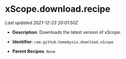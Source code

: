 # xScope.download.recipe

_Last updated 2021-12-23 20:01:50Z_

- **Description**: Downloads the latest version of xScope.

- **Identifier**: `com.github.homebysix.download.xScope`

- **Parent Recipes**: `None`
